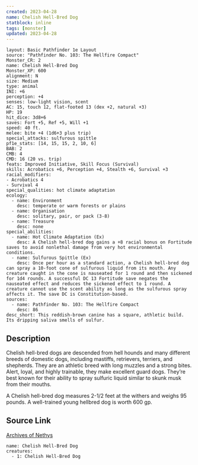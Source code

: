 ```yaml
---
created: 2023-04-28
name: Chelish Hell-Bred Dog
statblock: inline
tags: [monster]
updated: 2023-04-28
---
```

```statblock
layout: Basic Pathfinder 1e Layout
source: "Pathfinder No. 103: The Hellfire Compact"
Monster_CR: 2
name: Chelish Hell-Bred Dog
Monster_XP: 600
alignment: N
size: Medium
type: animal
INI: +6
perception: +4
senses: low-light vision, scent
AC: 15, touch 12, flat-footed 13 (dex +2, natural +3)
HP: 19
hit_dice: 3d8+6
saves: Fort +5, Ref +5, Will +1
speed: 40 ft.
melee: bite +4 (1d6+3 plus trip)
special_attacks: sulfurous spittle
pf1e_stats: [14, 15, 15, 2, 10, 6]
BAB: 2
CMB: 4
CMD: 16 (20 vs. trip)
feats: Improved Initiative, Skill Focus (Survival)
skills: Acrobatics +6, Perception +4, Stealth +6, Survival +3
racial_modifiers:
- Acrobatics 4
- Survival 4
special_qualities: hot climate adaptation
ecology:
  - name: Environment
    desc: temperate or warm forests or plains
  - name: Organisation
    desc: solitary, pair, or pack (3-8)
  - name: Treasure
    desc: none
special_abilities:
  - name: Hot Climate Adaptation (Ex)
    desc: A Chelish hell-bred dog gains a +8 racial bonus on Fortitude saves to avoid nonlethal damage from very hot environmental conditions.
  - name: Sulfurous Spittle (Ex)
    desc: Once per hour as a standard action, a Chelish hell-bred dog can spray a 10-foot cone of sulfurous liquid from its mouth. Any creature caught in the cone is nauseated for 1 round and then sickened for 1d4 rounds. A successful DC 13 Fortitude save negates the nauseated effect and reduces the sickened effect to 1 round. A creature cannot use the scent ability as long as the sulfurous spray affects it. The save DC is Constitution-based.
sources:
  - name: Pathfinder No. 103: The Hellfire Compact
    desc: 86
desc_short: This reddish-brown canine has a square, athletic build. Its dripping saliva smells of sulfur.
```
## Description
Chelish hell-bred dogs are descended from hell hounds and many different breeds of domestic dogs, including mastiffs, retrievers, terriers, and shepherds. They are an athletic breed with long muzzles and a strong bites. Alert, loyal, and highly trainable, they make excellent guard dogs. They’re best known for their ability to spray sulfuric liquid similar to skunk musk from their mouths.

A Chelish hell-bred dog measures 2-1/2 feet at the withers and weighs 95 pounds. A well-trained young hellbred dog is worth 600 gp.
## Source Link
[Archives of Nethys](https://aonprd.com/MonsterDisplay.aspx?ItemName=Chelish%20Hell-Bred%20Dog)
```encounter-table
name: Chelish Hell-Bred Dog
creatures:
  - 1: Chelish Hell-Bred Dog
```

